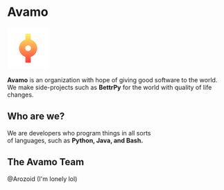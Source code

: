 # Avamo 

<img src="Avamo.png" width="96" height="96">

**Avamo** is an organization with hope of giving good software to the world.
We make side-projects such as **BettrPy** for the world with quality of life changes.

## Who are we?

We are developers who program things in all sorts  
of languages, such as **Python, Java, and Bash.**

## The Avamo Team

@Arozoid (I'm lonely lol)

